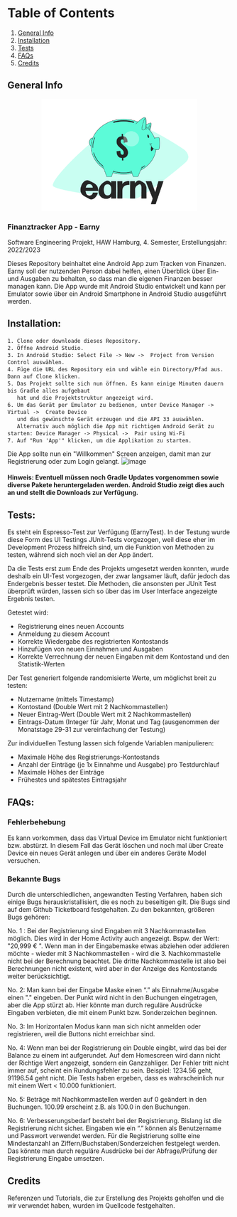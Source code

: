# Table of Contents
1. [General Info](#general-info)
2. [Installation](#installation)
3. [Tests](#tests)
5. [FAQs](#faqs)
6. [Credits](#credits)


## General Info
<p align="center">
  <img src="app/src/main/res/drawable/logo_earny_bunt.png" width="350" title="Earny_Logo">
</p>

### Finanztracker App - Earny
Software Engineering Projekt, HAW Hamburg, 4. Semester, Erstellungsjahr: 2022/2023

Dieses Repository beinhaltet eine Android App zum Tracken von Finanzen.
Earny soll der nutzenden Person dabei helfen, einen Überblick über Ein- und Ausgaben zu behalten, so dass man die eigenen Finanzen besser managen kann.
Die App wurde mit Android Studio entwickelt und kann per Emulator sowie über ein Android Smartphone in Android Studio ausgeführt werden.


## Installation:

    1. Clone oder downloade dieses Repository.
    2. Öffne Android Studio.
    3. In Android Studio: Select File -> New ->  Project from Version Control auswählen.
    4. Füge die URL des Repository ein und wähle ein Directory/Pfad aus. Dann auf Clone klicken.
    5. Das Projekt sollte sich nun öffnen. Es kann einige Minuten dauern bis Gradle alles aufgebaut 
       hat und die Projektstruktur angezeigt wird.
    6. Um das Gerät per Emulator zu bedienen, unter Device Manager -> Virtual ->  Create Device 
       und das gewünschte Gerät erzeugen und die API 33 auswählen.
       Alternativ auch möglich die App mit richtigem Android Gerät zu starten: Device Manager -> Physical ->  Pair using Wi-Fi
    7. Auf "Run 'App'" klicken, um die Applikation zu starten.

Die App sollte nun ein "Willkommen" Screen anzeigen, damit man zur Registrierung oder zum Login gelangt.
![image](https://user-images.githubusercontent.com/94016790/213174072-6352b1fb-b55f-42e5-961a-185d3bc844e1.png)

#### Hinweis: Eventuell müssen noch Gradle Updates vorgenommen sowie diverse Pakete heruntergeladen werden. Android Studio zeigt dies auch an und stellt die Downloads zur Verfügung.
 
## Tests:
Es steht ein Espresso-Test zur Verfügung (EarnyTest). In der Testung wurde diese Form des UI Testings JUnit-Tests vorgezogen, weil diese eher im Development Prozess hilfreich sind, um die Funktion von Methoden zu testen, während sich noch viel an der App ändert. 

Da die Tests erst zum Ende des Projekts umgesetzt werden konnten, wurde deshalb ein UI-Test vorgezogen, der zwar langsamer läuft, dafür jedoch das Endergebnis besser testet. Die Methoden, die ansonsten per JUnit Test überprüft würden, lassen sich so über das im User Interface angezeigte Ergebnis testen.


Getestet wird:
- Registrierung eines neuen Accounts
- Anmeldung zu diesem Account
- Korrekte Wiedergabe des registrierten Kontostands
- Hinzufügen von neuen Einnahmen und Ausgaben
- Korrekte Verrechnung der neuen Eingaben mit dem Kontostand und den Statistik-Werten


Der Test generiert folgende randomisierte Werte, um möglichst breit zu testen:
- Nutzername (mittels Timestamp)
- Kontostand (Double Wert mit 2 Nachkommastellen)
- Neuer Eintrag-Wert (Double Wert mit 2 Nachkommastellen)
- Eintrags-Datum (Integer für Jahr, Monat und Tag (ausgenommen der Monatstage 29-31 zur vereinfachung der Testung)


Zur individuellen Testung lassen sich folgende Variablen manipulieren:
- Maximale Höhe des Registrierungs-Kontostands
- Anzahl der Einträge (je 1x Einnahme und Ausgabe) pro Testdurchlauf
- Maximale Höhes der Einträge
- Frühestes und spätestes Eintragsjahr

## FAQs:

### Fehlerbehebung
Es kann vorkommen, dass das Virtual Device im Emulator nicht funktioniert bzw. abstürzt. 
In diesem Fall das Gerät löschen und noch mal über Create Device ein neues Gerät anlegen und über ein anderes Geräte Model versuchen.

### Bekannte Bugs
Durch die unterschiedlichen, angewandten Testing Verfahren, haben sich einige Bugs herauskristallisiert, die es noch zu beseitigen gilt. Die Bugs sind auf dem Github Ticketboard festgehalten. Zu den bekannten, größeren Bugs gehören:

No. 1 : Bei der Registrierung sind Eingaben mit 3 Nachkommastellen möglich. Dies wird in der Home Activity auch angezeigt. Bspw. der Wert: "20,999 € ". 
Wenn man in der Eingabemaske etwas abziehen oder addieren möchte - wieder mit 3 Nachkommastellen - wird die 3. Nachkommastelle nicht bei der Berechnung beachtet. Die dritte Nachkommastelle ist also bei Berechnungen nicht existent, wird aber in der Anzeige des Kontostands weiter berücksichtigt.

No. 2: Man kann bei der Eingabe Maske einen “.” als Einnahme/Ausgabe einen "." eingeben. Der Punkt wird nicht in den Buchungen eingetragen, aber die App stürzt ab. Hier könnte man durch reguläre Ausdrücke Eingaben verbieten, die mit einem Punkt bzw. Sonderzeichen beginnen.

No. 3: Im Horizontalen Modus kann man sich nicht anmelden oder registrieren, weil die Buttons nicht erreichbar sind. 

No. 4: Wenn man bei der Registrierung ein Double eingibt, wird das bei der Balance zu einem int aufgerundet. Auf dem Homescreen wird dann nicht der Richtige Wert angezeigt, sondern ein Ganzzahliger. Der Fehler tritt nicht immer auf, scheint ein Rundungsfehler zu sein. Beispiel: 1234.56 geht, 91196.54 geht nicht. Die Tests haben ergeben, dass es wahrscheinlich nur mit einem Wert < 10.000 funktioniert.

No. 5:  Beträge mit Nachkommastellen werden auf 0 geändert in den Buchungen. 
100.99 erscheint z.B. als 100.0 in den Buchungen.

No. 6: Verbesserungsbedarf besteht bei der Registrierung. Bislang ist die Registrierung nicht sicher. Eingaben wie ein “.” können als Benutzername und Passwort verwendet werden. Für die Registrierung sollte eine Mindestanzahl an Ziffern/Buchstaben/Sonderzeichen festgelegt werden. Das könnte man durch reguläre Ausdrücke bei der Abfrage/Prüfung der Registrierung Eingabe umsetzen. 


## Credits

Referenzen und Tutorials, die zur Erstellung des Projekts geholfen und die wir verwendet haben, wurden im Quellcode festgehalten.
